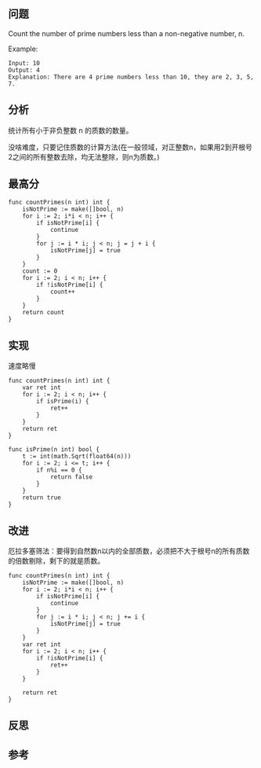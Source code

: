 ## 问题
Count the number of prime numbers less than a non-negative number, n.

Example:
```
Input: 10
Output: 4
Explanation: There are 4 prime numbers less than 10, they are 2, 3, 5, 7.
```

## 分析
统计所有小于非负整数 n 的质数的数量。

没啥难度，只要记住质数的计算方法(在一般领域，对正整数n，如果用2到开根号2之间的所有整数去除，均无法整除，则n为质数。)

## 最高分
```golang
func countPrimes(n int) int {
	isNotPrime := make([]bool, n)
	for i := 2; i*i < n; i++ {
		if isNotPrime[i] {
			continue
		}
		for j := i * i; j < n; j = j + i {
			isNotPrime[j] = true
		}
	}
	count := 0
	for i := 2; i < n; i++ {
		if !isNotPrime[i] {
			count++
		}
	}
	return count
}
```

## 实现
速度略慢
```golang
func countPrimes(n int) int {
	var ret int
	for i := 2; i < n; i++ {
		if isPrime(i) {
			ret++
		}
	}
	return ret
}

func isPrime(n int) bool {
	t := int(math.Sqrt(float64(n)))
	for i := 2; i <= t; i++ {
		if n%i == 0 {
			return false
		}
	}
	return true
}
```

## 改进
厄拉多塞筛法：要得到自然数n以内的全部质数，必须把不大于根号n的所有质数的倍数剔除，剩下的就是质数。
```golang
func countPrimes(n int) int {
	isNotPrime := make([]bool, n)
	for i := 2; i*i < n; i++ {
		if isNotPrime[i] {
			continue
		}
		for j := i * i; j < n; j += i {
			isNotPrime[j] = true
		}
	}
	var ret int
	for i := 2; i < n; i++ {
		if !isNotPrime[i] {
			ret++
		}
	}

	return ret
}
```

## 反思

## 参考